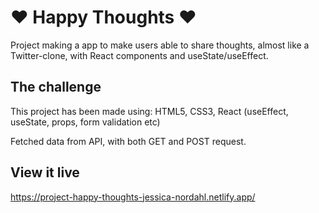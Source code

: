 # ❤️ Happy Thoughts ❤️

Project making a app to make users able to share thoughts, almost like a Twitter-clone, with React components and useState/useEffect.


## The challenge

This project has been made using: HTML5, CSS3, React (useEffect, useState, props, form validation etc)

Fetched data from API, with both GET and POST request. 

## View it live

https://project-happy-thoughts-jessica-nordahl.netlify.app/
